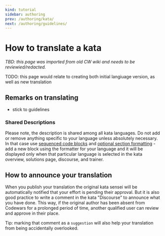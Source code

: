 ```yaml
---
kind: tutorial
sidebar: authoring
prev: /authoring/kata/
next: /authoring/guidelines/
---
```


# How to translate a kata

_TBD: this page was imported from old CW wiki and needs to be reviewied/redacted._

TODO: this page would relate to creating both initial langiuage version, as well as new translation

## Remarks on translating

- stick to guidelines

### Shared Descriptions

Please note, the description is shared among all kata languages. Do not add or remove anything specific to your language unless absolutely necessary. In that case use [sequenced code blocks][sequential-code-blocks] and [optional section formatting][conditional-rendering] - add a new block using the formatter for your language and it will be displayed only when that particular language is selected in the kata overview, solutions page, discourse, and trainer.

## How to announce your translation

When you publish your translation the original kata sensei will be automatically notified that your effort is pending their approval. But it is also good practice to write a comment in the kata "Discourse" to announce what you have done. This way, if the original author has been absent from Codewars for a prolonged period of time, another qualified user can review and approve in their place.

Tip: marking that comment as a `suggestion` will also help your translation from being accidentally overlooked.


[sequential-code-blocks]: /references/markdown/extensions/#sequential-code-blocks
[conditional-rendering]: /references/markdown/extensions/#conditional-rendering
